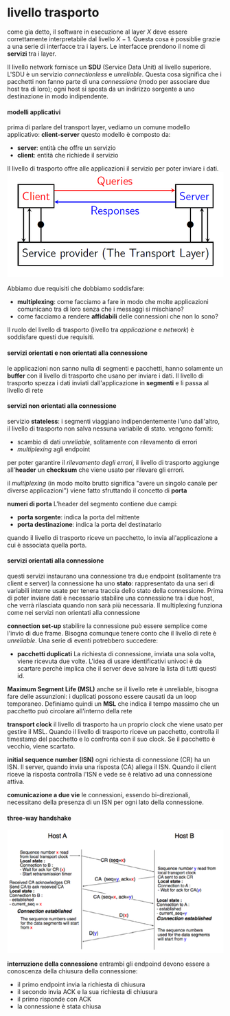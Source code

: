 # livello trasporto

come gia detto, il software in esecuzione al layer $X$ deve essere correttamente interpretabile dal livello $X-1$. Questa cosa è possiblie grazie a una serie di interfacce tra i layers.
Le interfacce prendono il nome di **servizi** tra i layer.

Il livello network fornisce un **SDU** (Service Data Unit) al livello superiore. L'SDU è un servizio *connectionless* e *unreliable*. Questa cosa significa che i pacchetti non fanno parte di una *connessione* (modo per associare due host tra di loro); ogni host si sposta da un indirizzo sorgente a uno destinazione in modo indipendente.

#### modelli applicativi
prima di parlare del transport layer, vediamo un comune modello applicativo: **client-server**
questo modello è composto da:
- **server**: entità che offre un servizio
- **client**: entità che richiede il servizio

Il livello di trasporto offre alle applicazioni il servizio per poter inviare i dati.
![client-server](./assets/08/client-server.png)

Abbiamo due requisiti che dobbiamo soddisfare:
- **multiplexing**: come facciamo a fare in modo che molte applicazioni comunicano tra di loro senza che i messaggi si mischiano?
- come facciamo a rendere **affidabili** delle connessioni che non lo sono?

Il ruolo del livello di trasporto (livello tra *applicazione* e *network*) è soddisfare questi due requisiti.

#### servizi orientati e non orientati alla connessione
le applicazioni non sanno nulla di segmenti e pacchetti, hanno solamente un **buffer** con il livello di trasporto che usano per inviare i dati.
Il livello di trasporto spezza i dati inviati dall'applicazione in **segmenti** e li passa al livello di rete

#### servizi non orientati alla connessione
servizio **stateless**: i segmenti viaggiano indipendentemente l'uno dall'altro, il livello di trasporto non salva nessuna variabile di stato.
vengono forniti:
- scambio di dati *unreliable*, solitamente con rilevamento di errori
- *multiplexing* agli endpoint

per poter garantire il *rilevamento degli errori*, il livello di trasporto aggiunge all'**header** un **checksum** che viene usato per rilevare gli errori.

il *multiplexing* (in modo molto brutto significa "avere un singolo canale per diverse applicazioni") viene fatto sfruttando il concetto di **porta**

**numeri di porta**
L'header del segmento contiene due campi: 
- **porta sorgente**: indica la porta del mittente
- **porta destinazione**: indica la porta del destinatario

quando il livello di trasporto riceve un pacchetto, lo invia all'applicazione a cui è associata quella porta.

#### servizi orientati alla connessione
questi servizi instaurano una connessione tra due endpoint (solitamente tra client e server)
la connessione ha uno **stato**: rappresentato da una seri di variabili interne usate per tenera traccia dello stato della connessione.
Prima di poter inviare dati è necessario stabilire una connessione tra i due host, che verrà rilasciata quando non sarà più necessaria.
Il multiplexing funziona come nei servizi non orientati alla connessione

**connection set-up**
stabilire la connessione può essere semplice come l'invio di due frame. Bisogna comunque tenere conto che il livello di rete è *unreliable*. Una serie di eventi potrebbero succedere:

- **pacchetti duplicati**
La richiesta di connessione, inviata una sola volta, viene ricevuta due volte.
L'idea di usare identificativi univoci è da scartare perchè implica che il server deve salvare la lista di tutti questi id.

**Maximum Segment Life (MSL)**
anche se il livello rete è unreliable, bisogna fare delle assunzioni: i duplicati possono essere causati da un loop temporaneo. Definiamo quindi un **MSL** che indica il tempo massimo che un pacchetto può circolare all'interno della rete

**transport clock**
il livello di trasporto ha un proprio clock che viene usato per gestire il MSL. Quando il livello di trasporto riceve un pacchetto, controlla il timestamp del pacchetto e lo confronta con il suo clock. Se il pacchetto è vecchio, viene scartato.

**initial sequence number (ISN)**
ogni richiesta di connessione (CR) ha un ISN. Il server, quando invia una risposta (CA) allega il ISN. Quando il client riceve la risposta controlla l'ISN e vede se è relativo ad una connessione attiva.

**comunicazione a due vie**
le connessioni, essendo bi-direzionali, necessitano della presenza di un ISN per ogni lato della connessione.

#### three-way handshake
![three-way-handshake](./assets/08/three-way-handshake.png)

**interruzione della connessione**
entrambi gli endpoind devono essere a conoscenza della chiusura della connessione:
- il primo endpoint invia la richiesta di chiusura
- il secondo invia ACK e la sua richiesta di chiusura
- il primo risponde con ACK
- la connessione è stata chiusa